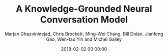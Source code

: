 ---
title: "A Knowledge-Grounded Neural Conversation Model"
collection: publications
permalink: /publication/2018-02-02-0064
date: 2018-02-02 00:00:00
author: 'Marjan Ghazvininejad, Chris Brockett, Ming-Wei Chang, Bill Dolan, Jianfeng Gao, Wen-tau Yih and Michel Galley'
venue: 'AAAI-2018'
---